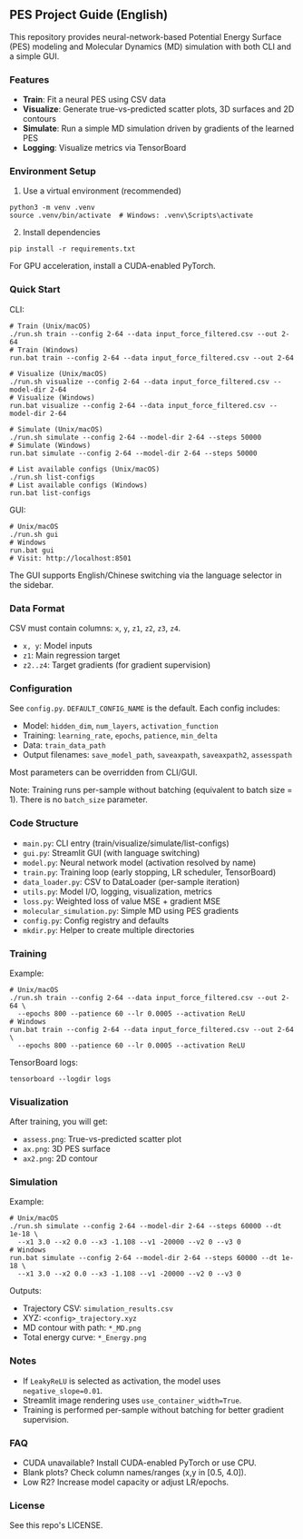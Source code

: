 ## PES Project Guide (English)

This repository provides neural-network-based Potential Energy Surface (PES) modeling and Molecular Dynamics (MD) simulation with both CLI and a simple GUI.

### Features

- **Train**: Fit a neural PES using CSV data
- **Visualize**: Generate true-vs-predicted scatter plots, 3D surfaces and 2D contours
- **Simulate**: Run a simple MD simulation driven by gradients of the learned PES
- **Logging**: Visualize metrics via TensorBoard

### Environment Setup

1) Use a virtual environment (recommended)
```
python3 -m venv .venv
source .venv/bin/activate  # Windows: .venv\Scripts\activate
```

2) Install dependencies
```
pip install -r requirements.txt
```

For GPU acceleration, install a CUDA-enabled PyTorch.

### Quick Start

CLI:
```
# Train (Unix/macOS)
./run.sh train --config 2-64 --data input_force_filtered.csv --out 2-64
# Train (Windows)
run.bat train --config 2-64 --data input_force_filtered.csv --out 2-64

# Visualize (Unix/macOS)
./run.sh visualize --config 2-64 --data input_force_filtered.csv --model-dir 2-64
# Visualize (Windows)
run.bat visualize --config 2-64 --data input_force_filtered.csv --model-dir 2-64

# Simulate (Unix/macOS)
./run.sh simulate --config 2-64 --model-dir 2-64 --steps 50000
# Simulate (Windows)
run.bat simulate --config 2-64 --model-dir 2-64 --steps 50000

# List available configs (Unix/macOS)
./run.sh list-configs
# List available configs (Windows)
run.bat list-configs
```

GUI:
```
# Unix/macOS
./run.sh gui
# Windows
run.bat gui
# Visit: http://localhost:8501
```

The GUI supports English/Chinese switching via the language selector in the sidebar.

### Data Format

CSV must contain columns: `x`, `y`, `z1`, `z2`, `z3`, `z4`.
- `x, y`: Model inputs
- `z1`: Main regression target
- `z2..z4`: Target gradients (for gradient supervision)

### Configuration

See `config.py`. `DEFAULT_CONFIG_NAME` is the default. Each config includes:
- Model: `hidden_dim`, `num_layers`, `activation_function`
- Training: `learning_rate`, `epochs`, `patience`, `min_delta`
- Data: `train_data_path`
- Output filenames: `save_model_path`, `saveaxpath`, `saveaxpath2`, `assesspath`

Most parameters can be overridden from CLI/GUI.

Note: Training runs per-sample without batching (equivalent to batch size = 1). There is no `batch_size` parameter.

### Code Structure

- `main.py`: CLI entry (train/visualize/simulate/list-configs)
- `gui.py`: Streamlit GUI (with language switching)
- `model.py`: Neural network model (activation resolved by name)
- `train.py`: Training loop (early stopping, LR scheduler, TensorBoard)
- `data_loader.py`: CSV to DataLoader (per-sample iteration)
- `utils.py`: Model I/O, logging, visualization, metrics
- `loss.py`: Weighted loss of value MSE + gradient MSE
- `molecular_simulation.py`: Simple MD using PES gradients
- `config.py`: Config registry and defaults
- `mkdir.py`: Helper to create multiple directories

### Training

Example:
```
# Unix/macOS
./run.sh train --config 2-64 --data input_force_filtered.csv --out 2-64 \
  --epochs 800 --patience 60 --lr 0.0005 --activation ReLU
# Windows
run.bat train --config 2-64 --data input_force_filtered.csv --out 2-64 \
  --epochs 800 --patience 60 --lr 0.0005 --activation ReLU
```

TensorBoard logs:
```
tensorboard --logdir logs
```

### Visualization

After training, you will get:
- `assess.png`: True-vs-predicted scatter plot
- `ax.png`: 3D PES surface
- `ax2.png`: 2D contour

### Simulation

Example:
```
# Unix/macOS
./run.sh simulate --config 2-64 --model-dir 2-64 --steps 60000 --dt 1e-18 \
  --x1 3.0 --x2 0.0 --x3 -1.108 --v1 -20000 --v2 0 --v3 0
# Windows
run.bat simulate --config 2-64 --model-dir 2-64 --steps 60000 --dt 1e-18 \
  --x1 3.0 --x2 0.0 --x3 -1.108 --v1 -20000 --v2 0 --v3 0
```

Outputs:
- Trajectory CSV: `simulation_results.csv`
- XYZ: `<config>_trajectory.xyz`
- MD contour with path: `*_MD.png`
- Total energy curve: `*_Energy.png`

### Notes

- If `LeakyReLU` is selected as activation, the model uses `negative_slope=0.01`.
- Streamlit image rendering uses `use_container_width=True`.
- Training is performed per-sample without batching for better gradient supervision.

### FAQ

- CUDA unavailable? Install CUDA-enabled PyTorch or use CPU.
- Blank plots? Check column names/ranges (x,y in [0.5, 4.0]).
- Low R2? Increase model capacity or adjust LR/epochs.

### License

See this repo's LICENSE.


